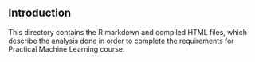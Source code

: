 ## Introduction
This directory contains the R markdown and compiled HTML files, which describe the analysis done in order to complete the requirements for Practical Machine Learning course. 